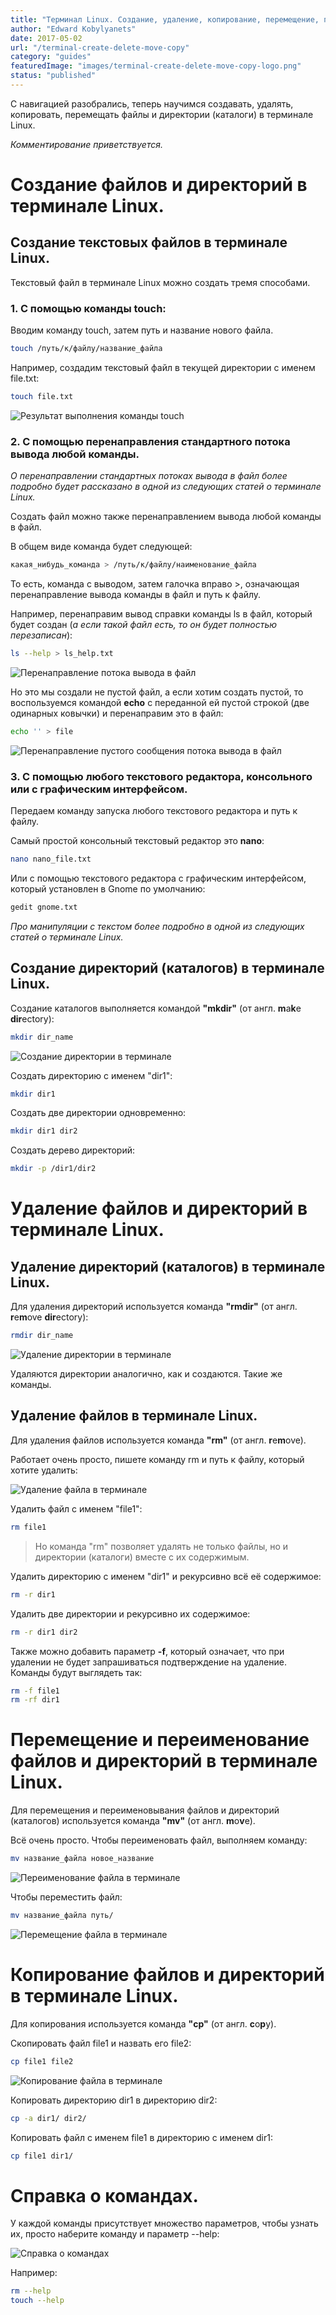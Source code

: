 ```yaml
---
title: "Терминал Linux. Создание, удаление, копирование, перемещение, переименование файлов и директорий."
author: "Edward Kobylyanets"
date: 2017-05-02
url: "/terminal-create-delete-move-copy"
category: "guides"
featuredImage: "images/terminal-create-delete-move-copy-logo.png"
status: "published"
---
```


C навигацией разобрались, теперь научимся создавать, удалять, копировать, перемещать файлы и директории (каталоги) в терминале Linux.

<!-- more -->

*Комментирование приветствуется.*

# Создание файлов и директорий в терминале Linux.

## Создание текстовых файлов в терминале Linux.

Текстовый файл в терминале Linux можно создать тремя способами.

### 1. С помощью команды touch:

Вводим команду touch, затем путь и название нового файла.

```bash
touch /путь/к/файлу/название_файла
```

Например, создадим текстовый файл в текущей директории с именем file.txt:

```bash
touch file.txt
```

![Результат выполнения команды touch](images/terminal_linux_1.png)

### 2. С помощью перенаправления стандартного потока вывода любой команды.

*О перенаправлении стандартных потоках вывода в файл более подробно будет рассказано в одной из следующих статей о терминале Linux.*

Создать файл можно также перенаправлением вывода любой команды в файл.

В общем виде команда будет следующей:

```bash
какая_нибудь_команда > /путь/к/файлу/наименование_файла
```

То есть, команда с выводом, затем галочка вправо >, означающая перенаправление вывода команды в файл и путь к файлу.

Например, перенаправим вывод справки команды ls в файл, который будет создан (*а если такой файл есть, то он будет полностью перезаписан*):

```bash
ls --help > ls_help.txt
```

![Перенаправление потока вывода в файл](images/terminal_linux_2.png)

Но это мы создали не пустой файл, а если хотим создать пустой, то воспользуемся командой **echo** c переданной ей пустой строкой (две одинарных ковычки) и перенаправим это в файл:

```bash
echo '' > file
```

![Перенаправление пустого сообщения потока вывода в файл](images/terminal_linux_3.png)

### 3. С помощью любого текстового редактора, консольного или с графическим интерфейсом.

Передаем команду запуска любого текстового редактора и путь к файлу.

Самый простой консольный текстовый редактор это **nano**:

```bash
nano nano_file.txt
```

Или с помощью текстового редактора с графическим интерфейсом, который установлен в Gnome по умолчанию:

```bash
gedit gnome.txt
```

*Про манипуляции с текстом более подробно в одной из следующих статей о терминале Linux.*

## Создание директорий (каталогов) в терминале Linux.

Создание каталогов выполняется командой **"mkdir"** (от англ. **m**a**k**e **dir**ectory):

```bash
mkdir dir_name
```

![Создание директории в терминале](images/terminal_linux_4.png)

Создать директорию с именем "dir1":

```bash
mkdir dir1
```

Создать две директории одновременно:

```bash
mkdir dir1 dir2
```

Создать дерево директорий:

```bash
mkdir -p /dir1/dir2
```

# Удаление файлов и директорий в терминале Linux.

## Удаление директорий (каталогов) в терминале Linux.

Для удаления директорий используется команда **"rmdir"** (от англ. **r**e**m**ove **dir**ectory):

```bash
rmdir dir_name
```

![Удаление директории в терминале](images/terminal_linux_5.png)

Удаляются директории аналогично, как и создаются. Такие же команды.

## Удаление файлов в терминале Linux.

Для удаления файлов используется команда **"rm"** (от англ. **r**e**m**ove).

Работает очень просто, пишете команду rm и путь к файлу, который хотите удалить:

![Удаление файла в терминале](images/terminal_linux_6.png)

Удалить файл с именем "file1":

```bash
rm file1
```

> Но команда "rm" позволяет удалять не только файлы, но и директории (каталоги) вместе с их содержимым.

Удалить директорию с именем "dir1" и рекурсивно всё её содержимое:

```bash
rm -r dir1
```

Удалить две директории и рекурсивно их содержимое:

```bash
rm -r dir1 dir2
```

Также можно добавить параметр **-f**, который означает, что при удалении не будет запрашиваться подтверждение на удаление. Команды будут выглядеть так:

```bash
rm -f file1
rm -rf dir1
```

# Перемещение и переименование файлов и директорий в терминале Linux.

Для перемещения и переименовывания файлов и директорий (каталогов) используется команда **"mv"** (от англ. **m**o**v**e).

Всё очень просто. Чтобы переименовать файл, выполняем команду:

```bash
mv название_файла новое_название
```

![Переименование файла в терминале](images/terminal_linux_7.png)

Чтобы переместить файл:

```bash
mv название_файла путь/
```

![Перемещение файла в терминале](images/terminal_linux_8.png)

# Копирование файлов и директорий в терминале Linux.

Для копирования используется команда **"cp"** (от англ. **c**o**p**y).

Скопировать файл file1 и назвать его file2:

```bash
cp file1 file2
```

![Копирование файла в терминале](images/terminal_linux_9.png)

Копировать директорию dir1 в директорию dir2:

```bash
cp -a dir1/ dir2/
```

Копировать файл с именем file1 в директорию c именем dir1:

```bash
cp file1 dir1/
```

# Справка о командах.

У каждой команды присутствует множество параметров, чтобы узнать их, просто наберите команду и параметр --help:

![Справка о командах](images/terminal_linux_10.png)

Например:

```bash
rm --help
touch --help
```